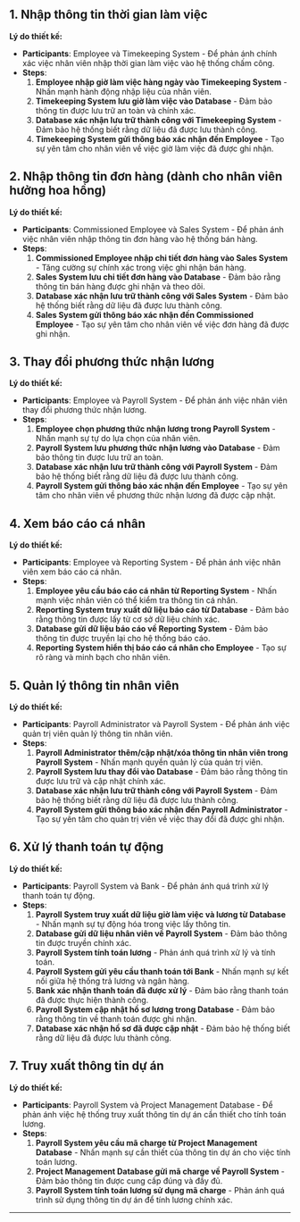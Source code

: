 
## 1. Nhập thông tin thời gian làm việc

**Lý do thiết kế:**
- **Participants**: Employee và Timekeeping System - Để phản ánh chính xác việc nhân viên nhập thời gian làm việc vào hệ thống chấm công.
- **Steps**:
  1. **Employee nhập giờ làm việc hàng ngày vào Timekeeping System** - Nhấn mạnh hành động nhập liệu của nhân viên.
  2. **Timekeeping System lưu giờ làm việc vào Database** - Đảm bảo thông tin được lưu trữ an toàn và chính xác.
  3. **Database xác nhận lưu trữ thành công với Timekeeping System** - Đảm bảo hệ thống biết rằng dữ liệu đã được lưu thành công.
  4. **Timekeeping System gửi thông báo xác nhận đến Employee** - Tạo sự yên tâm cho nhân viên về việc giờ làm việc đã được ghi nhận.

## 2. Nhập thông tin đơn hàng (dành cho nhân viên hưởng hoa hồng)

**Lý do thiết kế:**
- **Participants**: Commissioned Employee và Sales System - Để phản ánh việc nhân viên nhập thông tin đơn hàng vào hệ thống bán hàng.
- **Steps**:
  1. **Commissioned Employee nhập chi tiết đơn hàng vào Sales System** - Tăng cường sự chính xác trong việc ghi nhận bán hàng.
  2. **Sales System lưu chi tiết đơn hàng vào Database** - Đảm bảo rằng thông tin bán hàng được ghi nhận và theo dõi.
  3. **Database xác nhận lưu trữ thành công với Sales System** - Đảm bảo hệ thống biết rằng dữ liệu đã được lưu thành công.
  4. **Sales System gửi thông báo xác nhận đến Commissioned Employee** - Tạo sự yên tâm cho nhân viên về việc đơn hàng đã được ghi nhận.

## 3. Thay đổi phương thức nhận lương

**Lý do thiết kế:**
- **Participants**: Employee và Payroll System - Để phản ánh việc nhân viên thay đổi phương thức nhận lương.
- **Steps**:
  1. **Employee chọn phương thức nhận lương trong Payroll System** - Nhấn mạnh sự tự do lựa chọn của nhân viên.
  2. **Payroll System lưu phương thức nhận lương vào Database** - Đảm bảo thông tin được lưu trữ an toàn.
  3. **Database xác nhận lưu trữ thành công với Payroll System** - Đảm bảo hệ thống biết rằng dữ liệu đã được lưu thành công.
  4. **Payroll System gửi thông báo xác nhận đến Employee** - Tạo sự yên tâm cho nhân viên về phương thức nhận lương đã được cập nhật.

## 4. Xem báo cáo cá nhân

**Lý do thiết kế:**
- **Participants**: Employee và Reporting System - Để phản ánh việc nhân viên xem báo cáo cá nhân.
- **Steps**:
  1. **Employee yêu cầu báo cáo cá nhân từ Reporting System** - Nhấn mạnh việc nhân viên có thể kiểm tra thông tin cá nhân.
  2. **Reporting System truy xuất dữ liệu báo cáo từ Database** - Đảm bảo rằng thông tin được lấy từ cơ sở dữ liệu chính xác.
  3. **Database gửi dữ liệu báo cáo về Reporting System** - Đảm bảo thông tin được truyền lại cho hệ thống báo cáo.
  4. **Reporting System hiển thị báo cáo cá nhân cho Employee** - Tạo sự rõ ràng và minh bạch cho nhân viên.

## 5. Quản lý thông tin nhân viên

**Lý do thiết kế:**
- **Participants**: Payroll Administrator và Payroll System - Để phản ánh việc quản trị viên quản lý thông tin nhân viên.
- **Steps**:
  1. **Payroll Administrator thêm/cập nhật/xóa thông tin nhân viên trong Payroll System** - Nhấn mạnh quyền quản lý của quản trị viên.
  2. **Payroll System lưu thay đổi vào Database** - Đảm bảo rằng thông tin được lưu trữ và cập nhật chính xác.
  3. **Database xác nhận lưu trữ thành công với Payroll System** - Đảm bảo hệ thống biết rằng dữ liệu đã được lưu thành công.
  4. **Payroll System gửi thông báo xác nhận đến Payroll Administrator** - Tạo sự yên tâm cho quản trị viên về việc thay đổi đã được ghi nhận.

## 6. Xử lý thanh toán tự động

**Lý do thiết kế:**
- **Participants**: Payroll System và Bank - Để phản ánh quá trình xử lý thanh toán tự động.
- **Steps**:
  1. **Payroll System truy xuất dữ liệu giờ làm việc và lương từ Database** - Nhấn mạnh sự tự động hóa trong việc lấy thông tin.
  2. **Database gửi dữ liệu nhân viên về Payroll System** - Đảm bảo thông tin được truyền chính xác.
  3. **Payroll System tính toán lương** - Phản ánh quá trình xử lý và tính toán.
  4. **Payroll System gửi yêu cầu thanh toán tới Bank** - Nhấn mạnh sự kết nối giữa hệ thống trả lương và ngân hàng.
  5. **Bank xác nhận thanh toán đã được xử lý** - Đảm bảo rằng thanh toán đã được thực hiện thành công.
  6. **Payroll System cập nhật hồ sơ lương trong Database** - Đảm bảo rằng thông tin về thanh toán được ghi nhận.
  7. **Database xác nhận hồ sơ đã được cập nhật** - Đảm bảo hệ thống biết rằng dữ liệu đã được lưu thành công.

## 7. Truy xuất thông tin dự án

**Lý do thiết kế:**
- **Participants**: Payroll System và Project Management Database - Để phản ánh việc hệ thống truy xuất thông tin dự án cần thiết cho tính toán lương.
- **Steps**:
  1. **Payroll System yêu cầu mã charge từ Project Management Database** - Nhấn mạnh sự cần thiết của thông tin dự án cho việc tính toán lương.
  2. **Project Management Database gửi mã charge về Payroll System** - Đảm bảo thông tin được cung cấp đúng và đầy đủ.
  3. **Payroll System tính toán lương sử dụng mã charge** - Phản ánh quá trình sử dụng thông tin dự án để tính lương chính xác.
---
